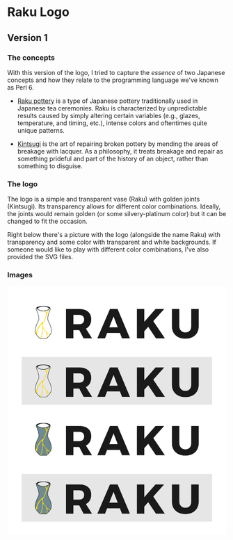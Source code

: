 # Raku Logo

## Version 1

### The concepts

With this version of the logo, I tried to capture the *essence* of two 
Japanese concepts and how they relate to the programming language
we've known as Perl 6.

- [Raku pottery](https://en.wikipedia.org/wiki/Raku_ware) is a type of Japanese
  pottery traditionally used in Japanese tea ceremonies. Raku is characterized
  by unpredictable results caused by simply altering certain variables (e.g., 
  glazes, temperature, and timing, etc.), intense colors and oftentimes quite
  unique patterns.

- [Kintsugi](https://en.wikipedia.org/wiki/Kintsugi) is the art of repairing
  broken pottery by mending the areas of breakage with lacquer. As a philosophy,
  it treats breakage and repair as something prideful and part of the history
  of an object, rather than something to disguise.


### The logo

The logo is a simple and transparent vase (Raku) with golden joints (Kintsugi).
Its transparency allows for different color combinations. Ideally, the joints
would remain golden (or some silvery-platinum color) but it can be changed
to fit the occasion.

Right below there's a picture with the logo (alongside the name Raku)
with transparency and some color with transparent and white backgrounds.
If someone would like to play with different color combinations,
I've also provided the SVG files.

### Images

![banner](https://raw.githubusercontent.com/uzluisf/raku-logo/master/v1/raku-banner.png)
